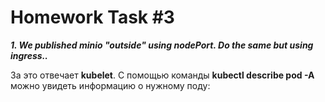# Homework Task #3

_**1. We published minio "outside" using nodePort. Do the same but using ingress..**_

За это отвечает **kubelet**. С помощью команды **kubectl describe pod -A** можно увидеть информацию о нужному поду:
